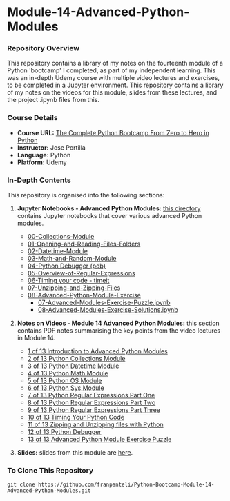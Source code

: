 # Module-14-Advanced-Python-Modules

### Repository Overview

This repository contains a library of my notes on the fourteenth module of a Python 'bootcamp' I completed, as part of my independent learning. This was an in-depth Udemy course with multiple video lectures and exercises, to be completed in a Jupyter environment. This repository contains a library of my notes on the videos for this module, slides from these lectures, and the project .ipynb files from this.

### Course Details
- **Course URL:** [The Complete Python Bootcamp From Zero to Hero in Python](https://www.udemy.com/course/complete-python-bootcamp/?couponCode=ST18MT62524)
- **Instructor:** Jose Portilla
- **Language:** Python
- **Platform:** Udemy

### In-Depth Contents
This repository is organised into the following sections:

1. **Jupyter Notebooks - Advanced Python Modules:**
   [this directory](https://github.com/franpanteli/Python-Bootcamp-Module-14-Advanced-Python-Modules/tree/main/Jupyter%20Notebooks%20-%20Advanced%20Python%20Modules) contains Jupyter notebooks that cover various advanced Python modules.
   - [00-Collections-Module](https://github.com/franpanteli/Python-Bootcamp-Module-14-Advanced-Python-Modules/blob/main/Jupyter%20Notebooks%20-%20Advanced%20Python%20Modules/00-Collections-Module.ipynb)
   - [01-Opening-and-Reading-Files-Folders](https://github.com/franpanteli/Python-Bootcamp-Module-14-Advanced-Python-Modules/blob/main/Jupyter%20Notebooks%20-%20Advanced%20Python%20Modules/01-Opening-and-Reading-Files-Folders.ipynb)
   - [02-Datetime-Module](https://github.com/franpanteli/Python-Bootcamp-Module-14-Advanced-Python-Modules/blob/main/Jupyter%20Notebooks%20-%20Advanced%20Python%20Modules/02-Datetime-Module.ipynb)
   - [03-Math-and-Random-Module](https://github.com/franpanteli/Python-Bootcamp-Module-14-Advanced-Python-Modules/blob/main/Jupyter%20Notebooks%20-%20Advanced%20Python%20Modules/03-Math-and-Random-Module.ipynb)
   - [04-Python Debugger (pdb)](https://github.com/franpanteli/Python-Bootcamp-Module-14-Advanced-Python-Modules/blob/main/Jupyter%20Notebooks%20-%20Advanced%20Python%20Modules/04-Python%20Debugger%20(pdb).ipynb)
   - [05-Overview-of-Regular-Expressions](https://github.com/franpanteli/Python-Bootcamp-Module-14-Advanced-Python-Modules/blob/main/Jupyter%20Notebooks%20-%20Advanced%20Python%20Modules/05-Overview-of-Regular-Expressions.ipynb)
   - [06-Timing your code - timeit](https://github.com/franpanteli/Python-Bootcamp-Module-14-Advanced-Python-Modules/blob/main/Jupyter%20Notebooks%20-%20Advanced%20Python%20Modules/06-Timing%20your%20code%20-%20timeit.ipynb)
   - [07-Unzipping-and-Zipping-Files](https://github.com/franpanteli/Python-Bootcamp-Module-14-Advanced-Python-Modules/blob/main/Jupyter%20Notebooks%20-%20Advanced%20Python%20Modules/07-Unzipping-and-Zipping-Files.ipynb)
   - [08-Advanced-Python-Module-Exercise](https://github.com/franpanteli/Python-Bootcamp-Module-14-Advanced-Python-Modules/blob/main/Jupyter%20Notebooks%20-%20Advanced%20Python%20Modules/08-Advanced-Python-Module-Exercise)
     - [07-Advanced-Modules-Exercise-Puzzle.ipynb](https://github.com/franpanteli/Python-Bootcamp-Module-14-Advanced-Python-Modules/blob/main/Jupyter%20Notebooks%20-%20Advanced%20Python%20Modules/08-Advanced-Python-Module-Exercise/07-Advanced-Modules-Exercise-Puzzle.ipynb)
     - [08-Advanced-Modules-Exercise-Solutions.ipynb](https://github.com/franpanteli/Python-Bootcamp-Module-14-Advanced-Python-Modules/blob/main/Jupyter%20Notebooks%20-%20Advanced%20Python%20Modules/08-Advanced-Python-Module-Exercise/08-Advanced-Modules-Exercise-Solutions.ipynb)

2. **Notes on Videos - Module 14 Advanced Python Modules:**
   this section contains PDF notes summarising the key points from the video lectures in Module 14.
   - [1 of 13 Introduction to Advanced Python Modules](https://github.com/franpanteli/Python-Bootcamp-Module-14-Advanced-Python-Modules/blob/main/Notes%20on%20Videos%20-%20Module%2014%20Advanced%20Python%20Modules/1%20of%2013%20Introduction%20to%20Advanced%20Python%20Modules.pdf)
   - [2 of 13 Python Collections Module](https://github.com/franpanteli/Python-Bootcamp-Module-14-Advanced-Python-Modules/blob/main/Notes%20on%20Videos%20-%20Module%2014%20Advanced%20Python%20Modules/2%20of%2013%20Python%20Collections%20Module.pdf)
   - [3 of 13 Python Datetime Module](https://github.com/franpanteli/Python-Bootcamp-Module-14-Advanced-Python-Modules/blob/main/Notes%20on%20Videos%20-%20Module%2014%20Advanced%20Python%20Modules/3%20of%2013%20Python%20Datetime%20Module.pdf)
   - [4 of 13 Python Math Module](https://github.com/franpanteli/Python-Bootcamp-Module-14-Advanced-Python-Modules/blob/main/Notes%20on%20Videos%20-%20Module%2014%20Advanced%20Python%20Modules/4%20of%2013%20Python%20Math%20Module.pdf)
   - [5 of 13 Python OS Module](https://github.com/franpanteli/Python-Bootcamp-Module-14-Advanced-Python-Modules/blob/main/Notes%20on%20Videos%20-%20Module%2014%20Advanced%20Python%20Modules/5%20of%2013%20Python%20OS%20Module.pdf)
   - [6 of 13 Python Sys Module](https://github.com/franpanteli/Python-Bootcamp-Module-14-Advanced-Python-Modules/blob/main/Notes%20on%20Videos%20-%20Module%2014%20Advanced%20Python%20Modules/6%20of%2013%20Python%20Sys%20Module.pdf)
   - [7 of 13 Python Regular Expressions Part One](https://github.com/franpanteli/Python-Bootcamp-Module-14-Advanced-Python-Modules/blob/main/Notes%20on%20Videos%20-%20Module%2014%20Advanced%20Python%20Modules/7%20of%2013%20Python%20Regular%20Expressions%20Part%20One.pdf)
   - [8 of 13 Python Regular Expressions Part Two](https://github.com/franpanteli/Python-Bootcamp-Module-14-Advanced-Python-Modules/blob/main/Notes%20on%20Videos%20-%20Module%2014%20Advanced%20Python%20Modules/8%20of%2013%20Python%20Regular%20Expressions%20Part%20Two.pdf)
   - [9 of 13 Python Regular Expressions Part Three](https://github.com/franpanteli/Python-Bootcamp-Module-14-Advanced-Python-Modules/blob/main/Notes%20on%20Videos%20-%20Module%2014%20Advanced%20Python%20Modules/9%20of%2013%20Python%20Regular%20Expressions%20Part%20Three.pdf)
   - [10 of 13 Timing Your Python Code](https://github.com/franpanteli/Python-Bootcamp-Module-14-Advanced-Python-Modules/blob/main/Notes%20on%20Videos%20-%20Module%2014%20Advanced%20Python%20Modules/10%20of%2013%20Timing%20Your%20Python%20Code.pdf)
   - [11 of 13 Zipping and Unzipping files with Python](https://github.com/franpanteli/Python-Bootcamp-Module-14-Advanced-Python-Modules/blob/main/Notes%20on%20Videos%20-%20Module%2014%20Advanced%20Python%20Modules/11%20of%2013%20Zipping%20and%20Unzipping%20files%20with%20Python.pdf)
   - [12 of 13 Python Debugger](https://github.com/franpanteli/Python-Bootcamp-Module-14-Advanced-Python-Modules/blob/main/Notes%20on%20Videos%20-%20Module%2014%20Advanced%20Python%20Modules/12%20of%2013%20Python%20Debugger.pdf)
   - [13 of 13 Advanced Python Module Exercise Puzzle](https://github.com/franpanteli/Python-Bootcamp-Module-14-Advanced-Python-Modules/blob/main/Notes%20on%20Videos%20-%20Module%2014%20Advanced%20Python%20Modules/13%20of%2013%20Advanced%20Python%20Module%20Exercise%20Puzzle.pdf)

3. **Slides:**
   slides from this module are [here](https://github.com/franpanteli/Python-Bootcamp-Module-15-Web-Scraping-With-Python/blob/main/Web%20Scraping%20Slides.pdf).
   
### To Clone This Repository
```
git clone https://github.com/franpanteli/Python-Bootcamp-Module-14-Advanced-Python-Modules.git
```
